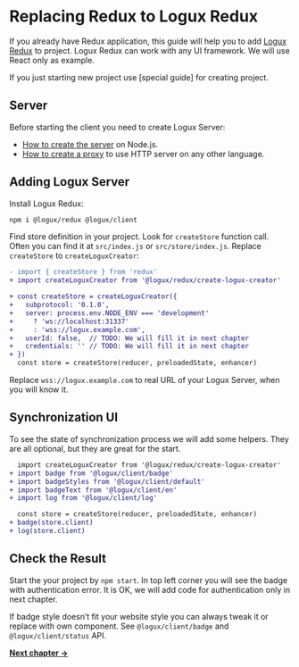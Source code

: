 # Replacing Redux to Logux Redux

If you already have Redux application, this guide will help you
to add [Logux Redux] to project. Logux Redux can work with any UI framework.
We will use React only as example.

If you just starting new project use [special guide] for creating project.

[different guide]: ./3-creating-redux.md
[Logux Redux]: https://github.com/logux/redux


## Server

Before starting the client you need to create Logux Server:

* [How to create the server] on Node.js.
* [How to create a proxy] to use HTTP server on any other language.

[How to create the server]: ./1-creating-server.md
[How to create a proxy]: ./2-creating-proxy.md


## Adding Logux Server

Install Logux Redux:

```sh
npm i @logux/redux @logux/client
```

</details>

Find store definition in your project. Look for `createStore` function call.
Often you can find it at `src/index.js` or `src/store/index.js`.
Replace `createStore` to `createLoguxCreator`:

```diff
- import { createStore } from 'redux'
+ import createLoguxCreator from '@logux/redux/create-logux-creator'
```

```diff
+ const createStore = createLoguxCreator({
+   subprotocol: '0.1.0',
+   server: process.env.NODE_ENV === 'development'
+     ? 'ws://localhost:31337'
+     : 'wss://logux.example.com',
+   userId: false,  // TODO: We will fill it in next chapter
+   credentials: '' // TODO: We will fill it in next chapter
+ })
  const store = createStore(reducer, preloadedState, enhancer)
```

Replace `wss://logux.example.com` to real URL of your Logux Server,
when you will know it.


## Synchronization UI

To see the state of synchronization process we will add some helpers.
They are all optional, but they are great for the start.

```diff
  import createLoguxCreator from '@logux/redux/create-logux-creator'
+ import badge from '@logux/client/badge'
+ import badgeStyles from '@logux/client/default'
+ import badgeText from '@logux/client/en'
+ import log from '@logux/client/log'
```

```diff
  const store = createStore(reducer, preloadedState, enhancer)
+ badge(store.client)
+ log(store.client)
```


## Check the Result

Start the your project by `npm start`. In top left corner you will see the badge
with authentication error. It is OK, we will add code for authentication
only in next chapter.

If badge style doesn’t fit your website style you can always tweak it
or replace with own component. See `@logux/client/badge`
and `@logux/client/status` API.

**[Next chapter →](./5-authentication.md)**

